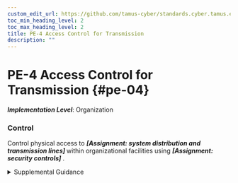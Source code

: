 ```yaml
---
custom_edit_url: https://github.com/tamus-cyber/standards.cyber.tamus.edu/tree/main/static/content/tamus.edu/TAMUS_profile.xml
toc_min_heading_level: 2
toc_max_heading_level: 2
title: PE-4 Access Control for Transmission
description: ""
---
```


# PE-4 Access Control for Transmission {#pe-04}

_**Implementation Level**_: Organization

### Control

Control physical access to <strong>                  <em>[Assignment: system distribution and transmission lines]</em>               </strong> within organizational facilities using <strong>                  <em>[Assignment: security controls]</em>               </strong>.

<details>
  <summary>Supplemental Guidance</summary>

Security controls applied to system distribution and transmission lines prevent accidental damage, disruption, and physical tampering. Such controls may also be necessary to prevent eavesdropping or modification of unencrypted transmissions. Security controls used to control physical access to system distribution and transmission lines include disconnected or locked spare jacks, locked wiring closets, protection of cabling by conduit or cable trays, and wiretapping sensors.

</details>

